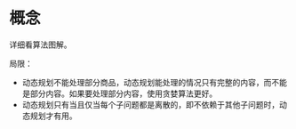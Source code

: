 # 概念

详细看算法图解。

局限：

- 动态规划不能处理部分商品，动态规划能处理的情况只有完整的内容，而不能是部分内容。如果要处理部分内容，使用贪婪算法更好。
- 动态规划只有当且仅当每个子问题都是离散的，即不依赖于其他子问题时，动态规划才有用。